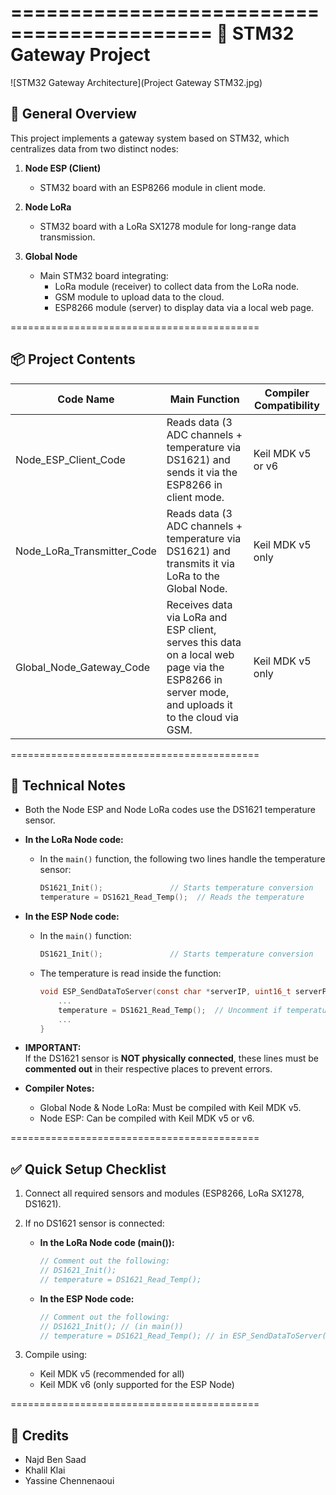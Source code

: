 ===========================================
📡 STM32 Gateway Project
===========================================

![STM32 Gateway Architecture](Project Gateway STM32.jpg)

📝 General Overview
-------------------
This project implements a gateway system based on STM32, which centralizes data from two distinct nodes:

1. **Node ESP (Client)**
   - STM32 board with an ESP8266 module in client mode.

2. **Node LoRa**
   - STM32 board with a LoRa SX1278 module for long-range data transmission.

3. **Global Node**
   - Main STM32 board integrating:
     - LoRa module (receiver) to collect data from the LoRa node.
     - GSM module to upload data to the cloud.
     - ESP8266 module (server) to display data via a local web page.

===========================================

📦 Project Contents
-------------------

| Code Name                  | Main Function                                                                                                   | Compiler Compatibility |
|----------------------------|----------------------------------------------------------------------------------------------------------------|------------------------|
| Node_ESP_Client_Code        | Reads data (3 ADC channels + temperature via DS1621) and sends it via the ESP8266 in client mode.              | Keil MDK v5 or v6      |
| Node_LoRa_Transmitter_Code  | Reads data (3 ADC channels + temperature via DS1621) and transmits it via LoRa to the Global Node.             | Keil MDK v5 only       |
| Global_Node_Gateway_Code    | Receives data via LoRa and ESP client, serves this data on a local web page via the ESP8266 in server mode, and uploads it to the cloud via GSM. | Keil MDK v5 only       |

===========================================

🔧 Technical Notes
------------------
- Both the Node ESP and Node LoRa codes use the DS1621 temperature sensor.

- **In the LoRa Node code:**
  - In the `main()` function, the following two lines handle the temperature sensor:

    ```c
    DS1621_Init();               // Starts temperature conversion
    temperature = DS1621_Read_Temp();  // Reads the temperature
    ```

- **In the ESP Node code:**
  - In the `main()` function:

    ```c
    DS1621_Init();               // Starts temperature conversion
    ```

  - The temperature is read inside the function:

    ```c
    void ESP_SendDataToServer(const char *serverIP, uint16_t serverPort) {
        ...
        temperature = DS1621_Read_Temp();  // Uncomment if temperature reading is needed
        ...
    }
    ```

- **IMPORTANT:**  
  If the DS1621 sensor is **NOT physically connected**, these lines must be **commented out** in their respective places to prevent errors.

- **Compiler Notes:**  
  - Global Node & Node LoRa: Must be compiled with Keil MDK v5.  
  - Node ESP: Can be compiled with Keil MDK v5 or v6.

===========================================

✅ Quick Setup Checklist
------------------------
1. Connect all required sensors and modules (ESP8266, LoRa SX1278, DS1621).  
2. If no DS1621 sensor is connected:  
   - **In the LoRa Node code (main()):**

     ```c
     // Comment out the following:
     // DS1621_Init();
     // temperature = DS1621_Read_Temp();
     ```

   - **In the ESP Node code:**

     ```c
     // Comment out the following:
     // DS1621_Init(); // (in main())
     // temperature = DS1621_Read_Temp(); // in ESP_SendDataToServer()
     ```

3. Compile using:  
   - Keil MDK v5 (recommended for all)  
   - Keil MDK v6 (only supported for the ESP Node)

===========================================

🙌 Credits
----------
- Najd Ben Saad  
- Khalil Klai  
- Yassine Chennenaoui

